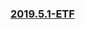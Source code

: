 ### [2019.5.1-ETF](https://nbviewer.jupyter.org/github/bitbyte27/PythonQuant/tree/master/ETF/2019.5.1_ETF)
